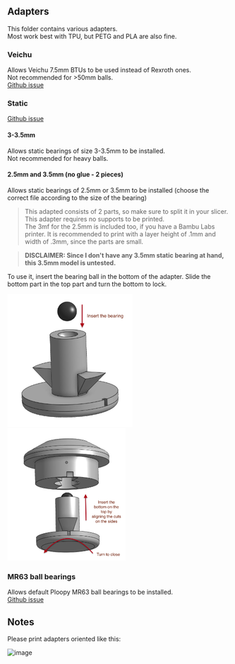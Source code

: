 ## Adapters

This folder contains various adapters. \
Most work best with TPU, but PETG and PLA are also fine.

### Veichu

Allows Veichu 7.5mm BTUs to be used instead of Rexroth ones. \
Not recommended for >50mm balls. \
[Github issue](https://github.com/adept-anyball/mod/issues/4)

### Static

[Github issue](https://github.com/adept-anyball/mod/issues/8)

#### 3-3.5mm

Allows static bearings of size 3-3.5mm to be installed. \
Not recommended for heavy balls.

#### 2.5mm and 3.5mm (no glue - 2 pieces)

Allows static bearings of 2.5mm or 3.5mm to be installed (choose the correct file according to the size of the bearing)

> This adapted consists of 2 parts, so make sure to split it in your slicer. \
> This adapter requires no supports to be printed. \
> The 3mf for the 2.5mm is included too, if you have a Bambu Labs printer. It is recommended to print with a layer height of .1mm and width of .3mm, since the parts are small.

> **DISCLAIMER: Since I don't have any 3.5mm static bearing at hand, this 3.5mm model is untested.**

To use it, insert the bearing ball in the bottom of the adapter. Slide the bottom part in the top part and turn the bottom to lock.

<p>
  <img src='./images/static-2.5mm-step-1.png' height='300' float='left'>
  <img src='./images/static-2.5mm-step-2.png' height='300' float='right' />
</p>

### MR63 ball bearings

Allows default Ploopy MR63 ball bearings to be installed. \
[Github issue](https://github.com/adept-anyball/mod/issues/22)

## Notes

Please print adapters oriented like this:

![image](https://github.com/user-attachments/assets/44a4ddd5-fa75-413c-bf83-621d95cbe0e8)
